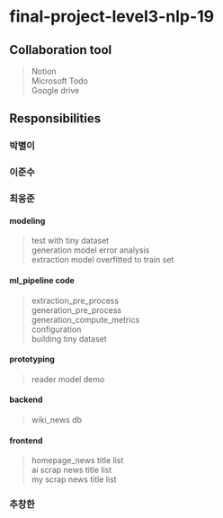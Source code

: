 # final-project-level3-nlp-19
## Collaboration tool
> Notion  
> Microsoft Todo  
> Google drive  

## Responsibilities

### 박별이

### 이준수

### 최웅준
#### modeling
> test with tiny dataset  
> generation model error analysis  
> extraction model overfitted to train set   
#### ml_pipeline code
> extraction_pre_process  
> generation_pre_process  
> generation_compute_metrics  
> configuration  
> building tiny dataset 
#### prototyping
> reader model demo
#### backend
> wiki_news db
#### frontend
> homepage_news title list  
> ai scrap news title list  
> my scrap news title list  

### 추창한

